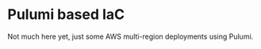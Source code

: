 Pulumi based IaC
================

Not much here yet, just some AWS multi-region deployments using Pulumi.
